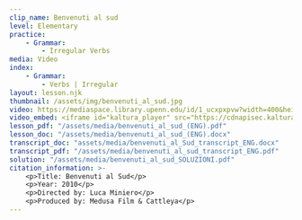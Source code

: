 ```yaml
---
clip_name: Benvenuti al sud 
level: Elementary
practice: 
    - Grammar:
        - Irregular Verbs
media: Video
index: 
    - Grammar:
        - Verbs | Irregular
layout: lesson.njk
thumbnail: /assets/img/benvenuti_al_sud.jpg
video: https://mediaspace.library.upenn.edu/id/1_ucxpxpvw?width=400&height=285&playerId=52628472
video_embed: <iframe id="kaltura_player" src="https://cdnapisec.kaltura.com/p/1147242/sp/114724200/embedIframeJs/uiconf_id/9757771/partner_id/1147242?iframeembed=true&playerId=kaltura_player&entry_id=1_ucxpxpvw&flashvars[streamerType]=auto&amp;flashvars[localizationCode]=en&amp;flashvars[sideBarContainer.plugin]=true&amp;flashvars[sideBarContainer.position]=left&amp;flashvars[sideBarContainer.clickToClose]=true&amp;flashvars[chapters.plugin]=true&amp;flashvars[chapters.layout]=vertical&amp;flashvars[chapters.thumbnailRotator]=false&amp;flashvars[streamSelector.plugin]=true&amp;flashvars[EmbedPlayer.SpinnerTarget]=videoHolder&amp;flashvars[dualScreen.plugin]=true&amp;flashvars[Kaltura.addCrossoriginToIframe]=true&amp;&wid=1_rptir747" width="400" height="285" allowfullscreen webkitallowfullscreen mozAllowFullScreen allow="autoplay *; fullscreen *; encrypted-media *" sandbox="allow-downloads allow-forms allow-same-origin allow-scripts allow-top-navigation allow-pointer-lock allow-popups allow-modals allow-orientation-lock allow-popups-to-escape-sandbox allow-presentation allow-top-navigation-by-user-activation" frameborder="0" title="Verbi irregolari benvenuti al sud"></iframe>
lesson_pdf: "/assets/media/benvenuti_al_sud_(ENG).pdf"
lesson_doc: "/assets/media/benvenuti_al_sud_(ENG).docx"
transcript_doc: "assets/media/benvenuti_al_Sud_transcript_ENG.docx"
transcript_pdf: "/assets/media/benvenuti_al_sud_transcript_ENG.pdf"
solution: "/assets/media/benvenuti_al_sud_SOLUZIONI.pdf"
citation_information: >- 
    <p>Title: Benvenuti al Sud</p>
    <p>Year: 2010</p>
    <p>Directed by: Luca Miniero</p>
    <p>Produced by: Medusa Film & Cattleya</p>
---
```

